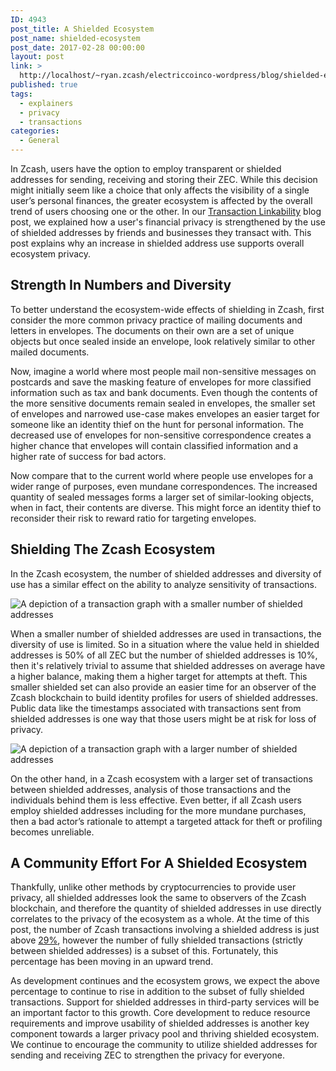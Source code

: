 ```yaml
---
ID: 4943
post_title: A Shielded Ecosystem
post_name: shielded-ecosystem
post_date: 2017-02-28 00:00:00
layout: post
link: >
  http://localhost/~ryan.zcash/electriccoinco-wordpress/blog/shielded-ecosystem/
published: true
tags:
  - explainers
  - privacy
  - transactions
categories:
  - General
---
```

<p>In Zcash, users have the option to employ transparent or shielded addresses for sending, receiving and storing their ZEC. While this decision might initially seem like a choice that only affects the visibility of a single user’s personal finances, the greater ecosystem is affected by the overall trend of users choosing one or the other. In our <a class="reference external" href="/blog/transaction-linkability/">Transaction Linkability</a> blog post, we explained how a user's financial privacy is strengthened by the use of shielded addresses by friends and businesses they transact with. This post explains why an increase in shielded address use supports overall ecosystem privacy.</p>
<div class="section" id="strength-in-numbers-and-diversity">
<h2>Strength In Numbers and Diversity</h2>
<p>To better understand the ecosystem-wide effects of shielding in Zcash, first consider the more common privacy practice of mailing documents and letters in envelopes. The documents on their own are a set of unique objects but once sealed inside an envelope, look relatively similar to other mailed documents.</p>
<p>Now, imagine a world where most people mail non-sensitive messages on postcards and save the masking feature of envelopes for more classified information such as tax and bank documents. Even though the contents of the more sensitive documents remain sealed in envelopes, the smaller set of envelopes and narrowed use-case makes envelopes an easier target for someone like an identity thief on the hunt for personal information. The decreased use of envelopes for non-sensitive correspondence creates a higher chance that envelopes will contain classified information and a higher rate of success for bad actors.</p>
<p>Now compare that to the current world where people use envelopes for a wider range of purposes, even mundane correspondences. The increased quantity of sealed messages forms a larger set of similar-looking objects, when in fact, their contents are diverse. This might force an identity thief to reconsider their risk to reward ratio for targeting envelopes.</p>
</div>
<div class="section" id="shielding-the-zcash-ecosystem">
<h2>Shielding The Zcash Ecosystem</h2>
<p>In the Zcash ecosystem, the number of shielded addresses and diversity of use has a similar effect on the ability to analyze sensitivity of transactions.</p>
<div class="figure align-center">
<img alt="A depiction of a transaction graph with a smaller number of shielded addresses" class="center-image high-res-image" src="/wp-content/uploads/2017/02/ecosystems-more-t.png"/></div>
<p>When a smaller number of shielded addresses are used in transactions, the diversity of use is limited. So in a situation where the value held in shielded addresses is 50% of all ZEC but the number of shielded addresses is 10%, then it's relatively trivial to assume that shielded addresses on average have a higher balance, making them a higher target for attempts at theft. This smaller shielded set can also provide an easier time for an observer of the Zcash blockchain to build identity profiles for users of shielded addresses. Public data like the timestamps associated with transactions sent from shielded addresses is one way that those users might be at risk for loss of privacy.</p>
<div class="figure align-center">
<img alt="A depiction of a transaction graph with a larger number of shielded addresses" class="center-image high-res-image" src="/wp-content/uploads/2017/02/ecosystems-more-z.png"/></div>
<p>On the other hand, in a Zcash ecosystem with a larger set of transactions between shielded addresses, analysis of those transactions and the individuals behind them is less effective. Even better, if all Zcash users employ shielded addresses including for the more mundane purchases, then a bad actor’s rationale to attempt a targeted attack for theft or profiling becomes unreliable.</p>
</div>
<div class="section" id="a-community-effort-for-a-shielded-ecosystem">
<h2>A Community Effort For A Shielded Ecosystem</h2>
<p>Thankfully, unlike other methods by cryptocurrencies to provide user privacy, all shielded addresses look the same to observers of the Zcash blockchain, and therefore the quantity of shielded addresses in use directly correlates to the privacy of the ecosystem as a whole.  At the time of this post, the number of Zcash transactions involving a shielded address is just above <a class="reference external" href="https://explorer.zcha.in/statistics/network">29%</a>, however the number of fully shielded transactions (strictly between shielded addresses) is a subset of this. Fortunately, this percentage has been moving in an upward trend.</p>
<p>As development continues and the ecosystem grows, we expect the above percentage to continue to rise in addition to the subset of fully shielded transactions. Support for shielded addresses in third-party services will be an important factor to this growth. Core development to reduce resource requirements and improve usability of shielded addresses is another key component towards a larger privacy pool and thriving shielded ecosystem. We continue to encourage the community to utilize shielded addresses for sending and receiving ZEC to strengthen the privacy for everyone.</p>
</div>
